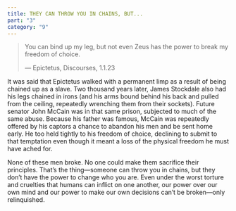 ```yaml
---
title: THEY CAN THROW YOU IN CHAINS, BUT...
part: "3"
category: "9"
---
```


> You can bind up my leg, but not even Zeus has the power to break my freedom of choice.
>
> — Epictetus, Discourses, 1.1.23

It was said that Epictetus walked with a permanent limp as a result of being chained up as a slave. Two thousand years later, James Stockdale also had his legs chained in irons (and his arms bound behind his back and pulled from the ceiling, repeatedly wrenching them from their sockets). Future senator John McCain was in that same prison, subjected to much of the same abuse. Because his father was famous, McCain was repeatedly offered by his captors a chance to abandon his men and be sent home early. He too held tightly to his freedom of choice, declining to submit to that temptation even though it meant a loss of the physical freedom he must have ached for.

None of these men broke. No one could make them sacrifice their principles. That’s the thing—someone can throw you in chains, but they don’t have the power to change who you are. Even under the worst torture and cruelties that humans can inflict on one another, our power over our own mind and our power to make our own decisions can’t be broken—only relinquished.

